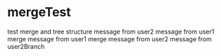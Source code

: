 # mergeTest
test merge and tree structure
message from user2
message from user1
merge message from user1 merge message from user2
message from user2Branch
